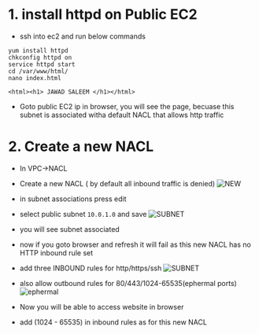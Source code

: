 # 1. install httpd on Public EC2
* ssh into ec2 and run below commands
```
yum install httpd
chkconfig httpd on
service httpd start
cd /var/www/html/
nano index.html

<html><h1> JAWAD SALEEM </h1></html>
```

* Goto public EC2 ip in browser, you will see the page, becuase this subnet is associated witha default NACL that allows http traffic

# 2. Create a new NACL
* In VPC->NACL
* Create a new NACL ( by default all inbound traffic is denied)
![NEW](https://github.com/jawad1989/aws-solution-architect/blob/master/VPC/Lab/images/12%20-%20NACL.PNG)

* in subnet associations press edit
* select public subnet `10.0.1.0` and save
![SUBNET](https://github.com/jawad1989/aws-solution-architect/blob/master/VPC/Lab/images/13%20-%20nacl%20create.PNG)


* you will see subnet associated
* now if you goto browser and refresh it will fail as this new NACL has no HTTP inbound rule set
* add three INBOUND rules for http/https/ssh
![SUBNET](https://github.com/jawad1989/aws-solution-architect/blob/master/VPC/Lab/images/14%20-%20NACL%20add%20rules.PNG)

* also allow outbound rules for 80/443/1024-65535(ephermal ports)
![ephermal](https://github.com/jawad1989/aws-solution-architect/blob/master/VPC/Lab/images/14%20-%20NACL%20add%20rules%20outbound.PNG)


* Now you will be able to access website in browser

* add (1024 - 65535) in inbound rules as for this new NACL
